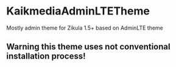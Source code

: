 # KaikmediaAdminLTETheme
Mostly admin theme for Zikula 1.5+ based on AdminLTE theme


## Warning this theme uses not conventional installation process!